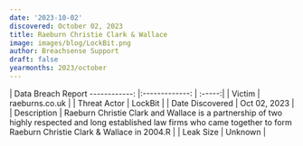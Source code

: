 ```yaml
---
date: '2023-10-02'
discovered: October 02, 2023
title: Raeburn Christie Clark & Wallace
image: images/blog/LockBit.png
author: Breachsense Support
draft: false
yearmonths: 2023/october
---
```



| Data Breach Report
------------:     |:-------------:    | :-----:|
| Victim      | raeburns.co.uk      | 
| Threat Actor      | LockBit      | 
| Date Discovered      | Oct 02, 2023      | 
| Description      | Raeburn Christie Clark and Wallace is a partnership of two highly respected and long established law firms who came together to form Raeburn Christie Clark & Wallace in 2004.R      | 
| Leak Size      | Unknown      | 

